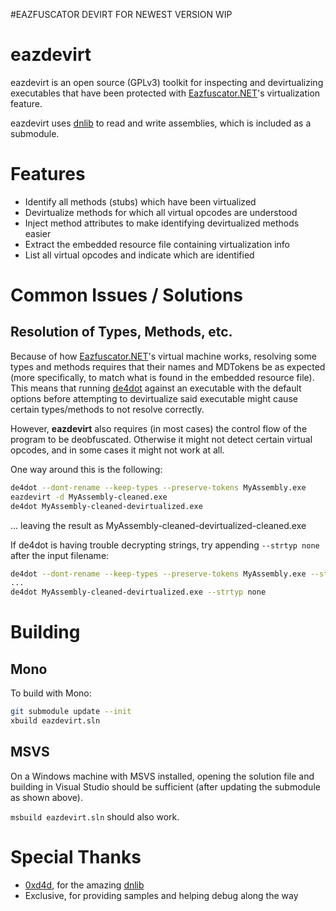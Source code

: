 #EAZFUSCATOR DEVIRT FOR NEWEST VERSION WIP


eazdevirt
=========

eazdevirt is an open source (GPLv3) toolkit for inspecting and devirtualizing
executables that have been protected with [Eazfuscator.NET]'s virtualization
feature.

eazdevirt uses [dnlib] to read and write assemblies, which is included as a
submodule.

Features
========

* Identify all methods (stubs) which have been virtualized
* Devirtualize methods for which all virtual opcodes are understood
* Inject method attributes to make identifying devirtualized methods easier
* Extract the embedded resource file containing virtualization info
* List all virtual opcodes and indicate which are identified

Common Issues / Solutions
=========================

Resolution of Types, Methods, etc.
----------------------------------

Because of how [Eazfuscator.NET]'s virtual machine works, resolving some types
and methods requires that their names and MDTokens be as expected (more
specifically, to match what is found in the embedded resource file). This means
that running [de4dot] against an executable with the default options before
attempting to devirtualize said executable might cause certain types/methods to
not resolve correctly.

However, **eazdevirt** also requires (in most cases) the control flow of the
program to be deobfuscated. Otherwise it might not detect certain virtual
opcodes, and in some cases it might not work at all.

One way around this is the following:

```sh
de4dot --dont-rename --keep-types --preserve-tokens MyAssembly.exe
eazdevirt -d MyAssembly-cleaned.exe
de4dot MyAssembly-cleaned-devirtualized.exe
```

... leaving the result as MyAssembly-cleaned-devirtualized-cleaned.exe

If de4dot is having trouble decrypting strings, try appending `--strtyp none`
after the input filename:

```sh
de4dot --dont-rename --keep-types --preserve-tokens MyAssembly.exe --strtyp none
...
de4dot MyAssembly-cleaned-devirtualized.exe --strtyp none
```

Building
========

Mono
----

To build with Mono:

```sh
git submodule update --init
xbuild eazdevirt.sln
```

MSVS
----

On a Windows machine with MSVS installed, opening the solution file and
building in Visual Studio should be sufficient (after updating the submodule
as shown above).

`msbuild eazdevirt.sln` should also work.

Special Thanks
==============

* [0xd4d], for the amazing [dnlib]
* Exclusive, for providing samples and helping debug along the way

[0xd4d]:https://github.com/0xd4d
[de4dot]:https://github.com/0xd4d/de4dot
[dnlib]:https://github.com/0xd4d/dnlib
[Eazfuscator.NET]:https://www.gapotchenko.com/eazfuscator.net
